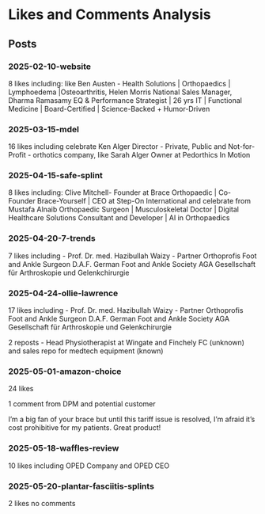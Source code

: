 # Likes and Comments Analysis

## Posts

### 2025-02-10-website

8 likes including:
like
Ben Austen - Health Solutions | Orthopaedics | Lymphoedema |Osteoarthritis, Helen Morris National Sales Manager, Dharma Ramasamy EQ & Performance Strategist | 26 yrs IT | Functional Medicine | Board-Certified | Science-Backed + Humor-Driven

### 2025-03-15-mdel

16 likes including celebrate Ken Alger Director - Private, Public and Not-for-Profit - orthotics company, like Sarah Alger Owner at Pedorthics In Motion

### 2025-04-15-safe-splint

8 likes including: Clive Mitchell- Founder at Brace Orthopaedic | Co-Founder Brace-Yourself | CEO at Step-On International and celebrate from Mustafa Alnaib Orthopaedic Surgeon | Musculoskeletal Doctor | Digital Healthcare Solutions Consultant and Developer | AI in Orthopaedics

### 2025-04-20-7-trends

7 likes including - Prof. Dr. med. Hazibullah Waizy - Partner Orthoprofis Foot and Ankle Surgeon D.A.F. German Foot and Ankle Society AGA Gesellschaft für Arthroskopie und Gelenkchirurgie

### 2025-04-24-ollie-lawrence

17 likes including - Prof. Dr. med. Hazibullah Waizy - Partner Orthoprofis Foot and Ankle Surgeon D.A.F. German Foot and Ankle Society AGA Gesellschaft für Arthroskopie und Gelenkchirurgie

2 reposts - Head Physiotherapist at Wingate and Finchely FC (unknown) and sales repo for medtech equipment (known)

### 2025-05-01-amazon-choice

24 likes

1 comment from DPM and potential customer

I’m a big fan of your brace but until this tariff issue is resolved, I’m afraid it’s cost prohibitive for my patients. Great product!

### 2025-05-18-waffles-review

10 likes including OPED Company and OPED CEO

### 2025-05-20-plantar-fasciitis-splints

2 likes no comments
